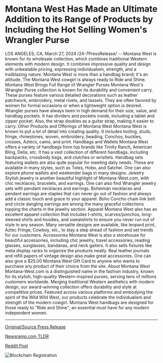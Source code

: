 # Montana West Has Made an Ultimate Addition to its Range of Products by Including the Hot Selling Women's Wrangler Purse

LOS ANGELES, CA, March 27, 2024 /24-7PressRelease/ -- Montana West is known for its wholesale collection, which combines traditional Western elements with modern design. It combines impressive quality and design with unbeatable pricing, expressing individualism, strength, and a trailblazing nature. Montana West is more than a handbag brand; it's an attitude. The Montana West cowgirl is always ready to Ride and Shine.   Montana West Brings Full Range of Wrangler Purses   Montana West's Wrangler Purse collection is known for its durability and convenient carry. These purses feature various detailed decorations such as leather patchwork, embroidery, metal rivets, and tassels. They are often favored by women for formal occasions or when a lightweight option is desired.  Wrangler purses have always been in high demand for their size, value, and handbag pockets. It has dividers and pockets inside, including a tablet and zipper pocket. Also, the strap doubles as a guitar strap, making it easier to carry.   Other Products and Offerings of Montana West  Montana West is known to put a lot of detail into creating quality. It includes tooling, studs, fringe, rhinestones, woven, embroidery, beading, Conchos, buckles, crosses, Aztecs, camo, and print.   Handbags and Wallets   Montana West offers a variety of handbags from top brands like Trinity Ranch, American Bling, Delia, etc. It has a vast collection of different handbags, including backpacks, crossbody bags, and clutches or wristlets. Handbag sets featuring wallets are also quite popular for meeting daily needs. These are available in many styles, such as Totes, Hobo, and Satchel. One can also explore phone wallets and weekender bags in many designs.   Jewelry   Stylish jewelry is another beautiful highlight of Montana-West.com, with chic necklaces, bracelets, and earrings. One can also find Wrangler jewelry sets with pendant necklaces and earrings. Bohemian necklaces and pendant earrings are staples that can never go out of fashion and always add a classic touch and grace to your apparel. Boho Concho chain link belt and circle dangling earrings are among the many graceful collections topping the charts in the jewelry section.   Apparel   Montana West also has an excellent apparel collection that includes t-shirts, scarves/ponchos, long-sleeved shirts and hoodies, and sweatshirts to ensure you never run out of style in any season. Many versatile designs are available, like leopard print, Aztec Fringe, Cowboy, etc., to stay a step ahead of fashion and set trends for our customers.  Accessories   Montana West is also a storehouse for beautiful accessories, including chic jewelry, travel accessories, reading glasses, sunglasses, bandanas, and neck gaiters. It also sells fixtures like meta display racks to organize the products neatly. Real leather journals and refill papers of vintage design also make great accessories. One can also give a $25.00 Montana West Gift Card to anyone who wants to purchase any product of their choice from the site.  About Montana West  Montana-West.com is a distinguished name in the fashion industry, known for its stylish, high-quality Western-inspired purses, serving tens of millions customers worldwide. Merging traditional Western aesthetics with modern design, our award-winning collection offers durability and style at competitive prices.  Featured across various platforms and embodying the spirit of the Wild Wild West, our products celebrate the individualism and strength of the modern cowgirl. Montana West handbags are designed for those ready to "Ride and Shine"; an essential must have for any modern independent women. 

---

[Original/Source Press Release](https://www.24-7pressrelease.com/press-release/509559/montana-west-has-made-an-ultimate-addition-to-its-range-of-products-by-including-the-hot-selling-womens-wrangler-purse)
                    

[Newsramp.com TLDR](None) 



[Reddit Post](https://www.reddit.com/r/newsramp/comments/1bovu8j/montana_west_launches_new_collection_of_wrangler/) 



![Blockchain Registration](https://cdn.newsramp.app/24-7PressRelease/qrcode/243/27/glee4fVr.webp)